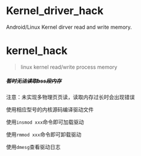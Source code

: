 # Kernel_driver_hack
Android/Linux Kernel dirver read and write  memory.
# kernel_hack
> linux kernel read/write process memory

##### ~~暂时无法读取bss段内存~~

注意：未实现多物理页页读，读取内存过长时会出现错误

使用相应型号的内核源码编译驱动文件

使用`insmod xxx`命令即可加载驱动

使用`rmmod xxx`命令即可卸载驱动

使用`dmesg`查看驱动日志
